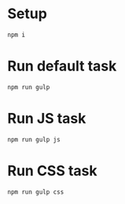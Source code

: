 # Setup

`npm i`

# Run default task

`npm run gulp`

# Run JS task

`npm run gulp js`

# Run CSS task

`npm run gulp css`
